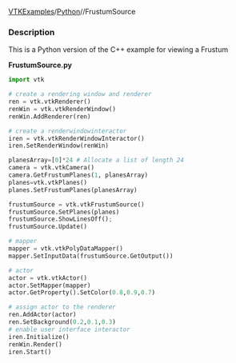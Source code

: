 [VTKExamples](Home)/[Python](Python)//FrustumSource

### Description
This is a Python version of the C++ example for viewing a Frustum

**FrustumSource.py**
```python
import vtk

# create a rendering window and renderer
ren = vtk.vtkRenderer()
renWin = vtk.vtkRenderWindow()
renWin.AddRenderer(ren)

# create a renderwindowinteractor
iren = vtk.vtkRenderWindowInteractor()
iren.SetRenderWindow(renWin)

planesArray=[0]*24 # Allocate a list of length 24
camera = vtk.vtkCamera()
camera.GetFrustumPlanes(1, planesArray)
planes=vtk.vtkPlanes()
planes.SetFrustumPlanes(planesArray)

frustumSource = vtk.vtkFrustumSource()
frustumSource.SetPlanes(planes)
frustumSource.ShowLinesOff();
frustumSource.Update()

# mapper
mapper = vtk.vtkPolyDataMapper()
mapper.SetInputData(frustumSource.GetOutput())

# actor
actor = vtk.vtkActor()
actor.SetMapper(mapper)
actor.GetProperty().SetColor(0.8,0.9,0.7)

# assign actor to the renderer
ren.AddActor(actor)
ren.SetBackground(0.2,0.1,0.3)
# enable user interface interactor
iren.Initialize()
renWin.Render()
iren.Start()
```
